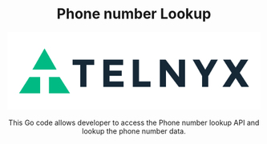 <div align="center">

# Phone number Lookup 

![Telnyx](https://github.com/team-telnyx/devrel/blob/main/assets/img/logo-dark.png?raw=true)

This Go code allows developer to access the Phone number lookup API and lookup the phone number data.


</div>

